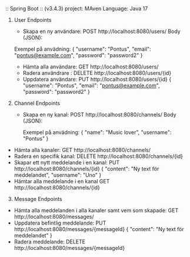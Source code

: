 
:: Spring Boot ::                (v3.4.3)
project: MAven
Language: Java 17


1. User Endpoints
    * Skapa en ny användare: POST http://localhost:8080/users/ Body (JSON):   

    Exempel på anvädning:
       {
       "username": "Pontus",
       "email": "pontus@example.com",
       "password": "password2"
       }
   * Hämta alla användare: GET http://localhost:8080/users/
   * Radera användrare : DELETE http://localhost:8080/users/{id}
   * Uppdatera användare: PUT http://localhost:8080/users/{id}
     {
     "username": "Pontus",
     "email": "pontus@example.com",
     "password": "password2"
     }
2. Channel Endpoints
   * Skapa en ny kanal: POST http://localhost:8080/channels/ Body (JSON):
    
     Exempel på anvädning:
         {
         "name": "Music lover",
         "username": "Pontus"
         }
  *  Hämta alla kanaler: GET http://localhost:8080/channels/
  *  Radera en specifik kanal: DELETE http://localhost:8080/channels/{id}
  *  Skapar ett nytt meddelande i en kanal: PUT http://localhost:8080/channels/{id}
     {
     "content": "Ny text för meddelandet",
     "username": "Uno"
     }
  * Hämtar alla meddelande i en kanal GET http://localhost:8080/channels/{id}

3. Message Endpoints
  * Hämta alla meddelanden i alla kanaler samt vem som skapade:
      GET http://localhost:8080/messages/
  * Uppdatera befintlig meddelande: PUT http://localhost:8080/messages/{messageId}
    {
    "content": "Ny text för meddelandet"
    }
  * Radera meddelande: DELETE http://localhost:8080/messages/{messageId}
